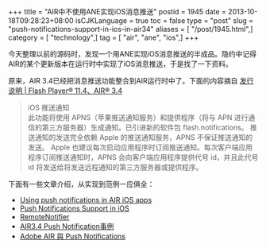 +++
title = "AIR中不使用ANE实现iOS消息推送"
postid = 1945
date = 2013-10-18T09:28:23+08:00
isCJKLanguage = true
toc = false
type = "post"
slug = "push-notifications-support-in-ios-in-air34"
aliases = [ "/post/1945.html",]
category = [ "technology",]
tag = [ "air", "ane", "ios",]
+++


今天整理以前的源码时，发现一个用ANE实现iOS消息推送的半成品。隐约中记得AIR的某个更新版本在运行时中实现了iOS消息推送，于是找了一下资料。

原来，AIR 3.4已经把消息推送功能整合到AIR运行时中了。下面的内容摘自 [发行说明 | Flash Player® 11.4、AIR® 3.4](http://helpx.adobe.com/cn/flash-player/release-note/fp_114_air_34_release_notes.html)

> iOS 推送通知  
>  此功能将使用 APNS（苹果推送通知服务）和提供程序（将与 APN
> 进行通信的第三方服务器）生成通知。已引进新的软件包
> flash.notifications。 推送通知的发送完全依赖 Apple
> 的推送通知服务，APNS 不保证推送通知的发送。 Apple
> 也建议每次启动应用程序时订阅推送通知。每次客户端应用程序订阅推送通知时，APNS
> 会向客户端应用程序提供代号 id，并且此代号 id
> 将发送给将发送远程通知的第三方服务器或提供程序。

下面有一些文章介绍，从实现到范例一应俱全：

-   [Using push notifications in AIR iOS apps](http://blogs.adobe.com/airodynamics/2012/05/29/push-notifications-support-in-ios/)
-   [Push Notifications Support in iOS](http://www.adobe.com/devnet/air/articles/ios-push-notifications.html)
-   [RemoteNotifier](http://help.adobe.com/zh_CN/FlashPlatform/reference/actionscript/3/flash/notifications/RemoteNotifier.html)
-   [AIR3.4 Push Notification事例](http://www.todoair.com/air3-4-push-notification%E4%BA%8B%E4%BE%8B-2012-08-08/)
-   [Adobe AIR 與 Push Notifications](http://flash-adobe.blogspot.com/2012/10/adobe-air-push-notifications.html)

